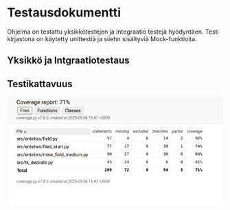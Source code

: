 # Testausdokumentti

Ohjelma on testattu yksikkötestejen ja integraatio testejä hyödyntäen. Testi kirjastona on käytetty unittestiä ja siiehn sisältyviä Mock-funktioita.

## Yksikkö ja Intgraatiotestaus

## Testikattavuus

![Alt text](kuvat/testikattavuus.png)
